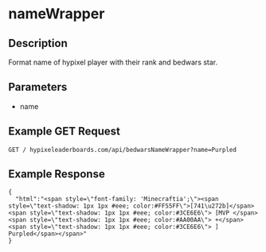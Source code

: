 # nameWrapper

## Description

Format name of hypixel player with their rank and bedwars star.

## Parameters
- name

## Example GET Request
`GET / hypixeleaderboards.com/api/bedwarsNameWrapper?name=Purpled`

## Example Response

```
{
  "html":"<span style=\"font-family: 'Minecraftia';\"><span style=\"text-shadow: 1px 1px #eee; color:#FF55FF\">[741\u272b]</span><span style=\"text-shadow: 1px 1px #eee; color:#3CE6E6\"> [MVP </span><span style=\"text-shadow: 1px 1px #eee; color:#AA00AA\"> +</span><span style=\"text-shadow: 1px 1px #eee; color:#3CE6E6\"> ] Purpled</span></span>"
}
```
